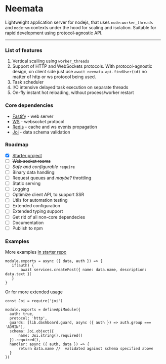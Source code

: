 # Neemata
Lightweight application server for nodejs, that uses `node:worker_threads` and `node:vm` contexts under the hood for scaling and isolation. Suitable for rapid development using protocol-agnostic API. 

***

### List of features
1. Vertical scailing using `worker_threads`
2. Support of HTTP and WebSockets protocols. With protocol-agnostic design, on client side just use `await neemata.api.findUser(id)` no matter of http or ws protocol being used.
3. Task scheduler
4. I/O intensive delayed task execution on separate threads
5. On-fly instant hot reloading, without process/worker restart

### Core dependencies
- [Fastify](https://github.com/fastify/fastify) - web server
- [WS](https://github.com/websockets/ws) - websocket protocol 
- [Redis](https://github.com/redis/node-redis) - cache and ws events propagation 
- [Joi](https://github.com/sideway/joi) - data schema validation

### Roadmap
- [X] [Starter project](https://github.com/denis-ilchishin/neemata-starter) 
- [ ] ~~Web socket rooms~~
- [ ] *Safe and configurable* `require` 
- [ ] Binary data handling
- [ ] Request queues and *maybe?* throttling 
- [ ] Static serving
- [ ] Logging
- [ ] Optimize client API, to support SSR
- [ ] Utils for automation testing
- [ ] Extended configuration
- [ ] Extended typing support
- [ ] Get rid of all non-core dependecies
- [ ] Documentation
- [ ] Publish to npm

### Examples

More examples [in starter repo](https://github.com/denis-ilchishin/neemata-starter) 

```JS
module.exports = async ({ data, auth }) => {
   if(auth) {
       await services.createPost({ name: data.name, description: data.text })
   } 
}
```
Or for more extended usage
```JS
const Joi = require('joi')

module.exports = defineApiModule({
  auth: true,
  protocol: 'http',
  guards: [lib.dashboard.guard, async ({ auth }) => auth.group === 'ADMIN'],
  schema: Joi.object({ 
      name: Joi.string().required()
  }).required(),
  handler: async ({ auth, data }) => {
      return data.name //  validated against schema specified above
  }
})
```
